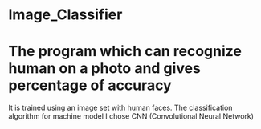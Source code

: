 # Image_Classifier
# The program which can recognize human on a photo and gives percentage of accuracy
It is trained using an image set with human faces. The classification algorithm for machine model I chose CNN (Convolutional Neural Network)
